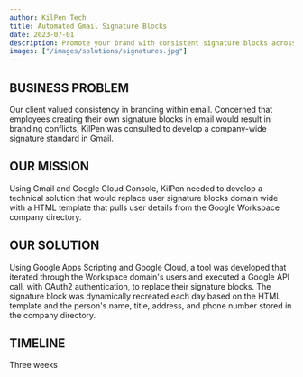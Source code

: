 ```yaml
---
author: KilPen Tech
title: Automated Gmail Signature Blocks 
date: 2023-07-01
description: Promote your brand with consistent signature blocks across all your employees.
images: ["/images/solutions/signatures.jpg"]
---
```


## BUSINESS PROBLEM

Our client valued consistency in branding within email. Concerned that employees creating their own signature blocks in email would result in branding conflicts, KilPen was consulted to develop a company-wide signature standard in Gmail.

## OUR MISSION

Using Gmail and Google Cloud Console, KilPen needed to develop a technical solution that would replace user signature blocks domain wide with a HTML template that pulls user details from the Google Workspace company directory.

## OUR SOLUTION

Using Google Apps Scripting and Google Cloud, a tool was developed that iterated through the Workspace domain's users and executed a Google API call, with OAuth2 authentication, to replace their signature blocks. The signature block was dynamically recreated each day based on the HTML template and the person's name, title, address, and phone number stored in the company directory.

## TIMELINE

Three weeks